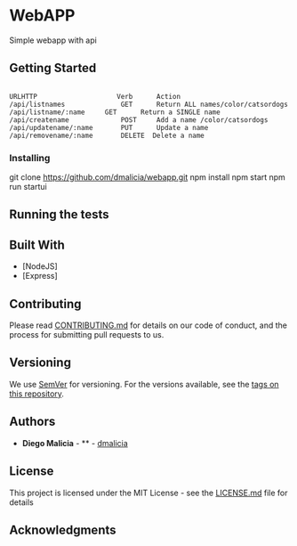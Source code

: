 # WebAPP

Simple webapp with api

## Getting Started

```

URLHTTP                    Verb	     Action
/api/listnames	            GET	     Return ALL names/color/catsordogs
/api/listname/:name	    GET	     Return a SINGLE name
/api/createname	            POST     Add a name /color/catsordogs
/api/updatename/:name	    PUT	     Update a name
/api/removename/:name	    DELETE  Delete a name
```





### Installing

git clone https://github.com/dmalicia/webapp.git
npm install
npm start
npm run startui 

## Running the tests



## Built With

* [NodeJS]
* [Express]


## Contributing

Please read [CONTRIBUTING.md](https://gist.github.com/PurpleBooth/b24679402957c63ec426) for details on our code of conduct, and the process for submitting pull requests to us.

## Versioning

We use [SemVer](http://semver.org/) for versioning. For the versions available, see the [tags on this repository](https://github.com/your/project/tags). 

## Authors

* **Diego Malicia** - ** - [dmalicia](https://github.com/dmalicia)

## License

This project is licensed under the MIT License - see the [LICENSE.md](LICENSE.md) file for details

## Acknowledgments



